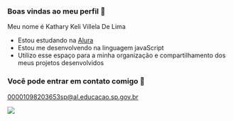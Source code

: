 ### Boas vindas ao meu perfil 🩷

Meu nome é Kathary Keli Villela De Lima
- Estou estudando na [Alura](https://www.alura.com.br)
- Estou me desenvolvendo na linguagem javaScript
- Utilizo esse espaço para a minha organização e compartilhamento dos meus projetos desenvolvidos


### Você pode entrar em contato comigo 🌻

00001098203653sp@al.educacao.sp.gov.br

![](https://media1.tenor.com/m/P-8ZvqnS4AwAAAAC/dancing-cat-dancing-kitten.gif)
